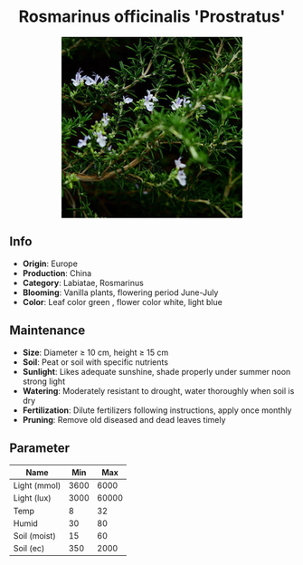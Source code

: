 <h1 align='center'>Rosmarinus officinalis 'Prostratus'</h1>
<p align="center">
    <img 
        align='center'
        width='320'
        src="../images/rosmarinus officinalis prostratus.png" 
        alt='Rosmarinus officinalis 'Prostratus'' />
</p>

## Info

 - **Origin**: Europe
 - **Production**: China
 - **Category**: Labiatae, Rosmarinus
 - **Blooming**: Vanilla plants, flowering period June-July
 - **Color**: Leaf color green , flower color white, light blue

## Maintenance

 - **Size**: Diameter ≥ 10 cm, height ≥ 15 cm
 - **Soil**: Peat or soil with specific nutrients
 - **Sunlight**: Likes adequate sunshine, shade properly under summer noon strong light
 - **Watering**: Moderately resistant to drought, water thoroughly when soil is dry
 - **Fertilization**: Dilute fertilizers following instructions, apply once monthly
 - **Pruning**: Remove old diseased and dead leaves timely

## Parameter

| Name         | Min  | Max   |
|--------------|------|-------|
| Light (mmol) | 3600 | 6000  |
| Light (lux)  | 3000 | 60000 |
| Temp         | 8    | 32    |
| Humid        | 30   | 80    |
| Soil (moist) | 15   | 60    |
| Soil (ec)    | 350  | 2000  |
